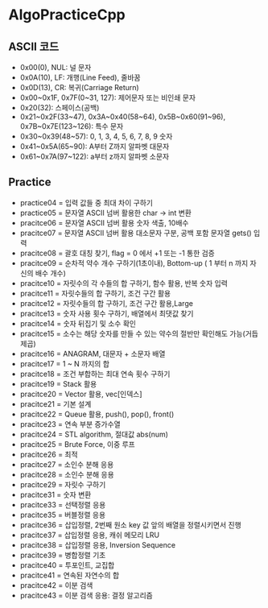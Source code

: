 # AlgoPracticeCpp

## ASCII 코드

- 0x00(0), NUL: 널 문자
- 0x0A(10), LF: 개행(Line Feed), 줄바꿈
- 0x0D(13), CR: 복귀(Carriage Return)
- 0x00~0x1F, 0x7F(0~31, 127): 제어문자 또는 비인쇄 문자
- 0x20(32): 스페이스(공백)
- 0x21~0x2F(33~47), 0x3A~0x40(58~64), 0x5B~0x60(91~96), 0x7B~0x7E(123~126): 특수 문자
- 0x30~0x39(48~57): 0, 1, 3, 4, 5, 6, 7, 8, 9 숫자
- 0x41~0x5A(65~90): A부터 Z까지 알파벳 대문자
- 0x61~0x7A(97~122): a부터 z까지 알파벳 소문자

## Practice

- practice04 = 입력 값들 중 최대 차이 구하기
- practice05 = 문자열 ASCII 넘버 활용한 char -> int 변환
- pracitce06 = 문자열 ASCII 넘버 활용 숫자 색출, 10배수
- pracitce07 = 문자열 ASCII 넘버 활용 대소문자 구분, 공백 포함 문자열 gets() 입력
- pracitce08 = 괄호 대칭 찾기, flag = 0 에서 +1 또는 -1 통한 검증
- pracitce09 = 순차적 약수 개수 구하기(1초이내), Bottom-up ( 1 부터 n 까지 자신의 배수 개수)
- pracitce10 = 자릿수의 각 수들의 합 구하기, 함수 활용, 반복 숫자 입력
- pracitce11 = 자릿수들의 합 구하기, 조건 구간 활용
- pracitce12 = 자릿수들의 합 구하기, 조건 구간 활용,Large
- pracitce13 = 숫자 사용 횟수 구하기, 배열에서 최댓값 찾기
- pracitce14 = 숫자 뒤집기 및 소수 확인
- pracitce15 = 소수는 해당 숫자를 만들 수 있는 약수의 절반만 확인해도 가능(거듭제곱)
- pracitce16 = ANAGRAM, 대문자 + 소문자 배열
- pracitce17 = 1 ~ N 까지의 합
- pracitce18 = 조건 부합하는 최대 연속 횟수 구하기
- pracitce19 = Stack 활용
- pracitce20 = Vector 활용, vec[인덱스]
- pracitce21 = 기본 설계
- pracitce22 = Queue 활용, push(), pop(), front()
- pracitce23 = 연속 부분 증가수열
- pracitce24 = STL algorithm, 절대값 abs(num)
- pracitce25 = Brute Force, 이중 루프
- pracitce26 = 최적
- pracitce27 = 소인수 분해 응용
- pracitce28 = 소인수 분해 응용
- pracitce29 = 자릿수 구하기
- pracitce31 = 숫자 변환
- pracitce33 = 선택정렬 응용
- pracitce35 = 버블정렬 응용
- pracitce36 = 삽입정렬, 2번째 원소 key 값 앞의 배열을 정렬시키면서 진행
- pracitce37 = 삽입정렬 응용, 캐쉬 메모리 LRU
- pracitce38 = 삽입정렬 응용, Inversion Sequence
- pracitce39 = 병합정렬 기초
- pracitce40 = 투포인트, 교집합
- pracitce41 = 연속된 자연수의 합
- pracitce42 = 이분 검색
- pracitce43 = 이분 검색 응용: 결정 알고리즘
